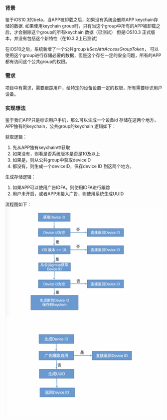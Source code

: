 ### 背景
鉴于iOS10.3的beta，当APP被卸载之后，如果没有系统会删除APP keychain存储的数据. 如果使用keychain group时，只有当这个group中所有的APP被卸载之后，才会删除这个group的所有keychain 数据（已测试）
但是iOS10.3 正式版本，并没有包括这个新特性（在10.3.2上已测试）

在iOS10之后，系统新增了一个公共group *kSecAttrAccessGroupToken*， 可以使用这个group进行存储必要的数据，但是这个存在一定的安全问题，所有的APP都有访问这个公共group的权限。

### 需求
项目中有需求，需要跟踪用户，给特定的设备设置一定的权限，所有需要标识用户设备。


### 实现想法
鉴于我们APP只是标识用户手机，那么可以生成一个设备id 存储在这两个地方，APP独有的keychain，公共group的keychain
逻辑如下：

获取逻辑：
1. 先从APP独有keychain中获取
2. 如果没有，则看是否系统版本是否是10及以上
3. 如果是，则从公共group中获取deviceID
4. 都没有，则生成一个deviceID，保存device ID 到这两个地方。

生成存储逻辑：
1. 如果APP可以使用广告IDFA，则使用IDFA进行跟踪
2. 用户未开启，或者APP未接入广告，则使用系统生成UUID

流程图如下：
![获取DeviceID逻辑流程图](https://github.com/loupman/PLKeychainHelper/blob/master/fetch_device_id.png?raw=true)
![生成DeviceID逻辑流程图](https://github.com/loupman/PLKeychainHelper/blob/master/generate_device_id.png?raw=true)
